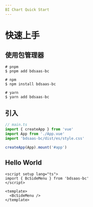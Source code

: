 ```yaml
---
BI Chart Quick Start
---
```


# 快速上手

## 使用包管理器

```shell
# pnpm
$ pnpm add bdsaas-bc

# npm
$ npm install bdsaas-bc

# yarn
$ yarn add bdsaas-bc
```

## 引入

```ts
// main.ts
import { createApp } from 'vue'
import App from './App.vue'
import 'bdsaas-bc/dist/es/style.css'

createApp(App).mount('#app')
```

## Hello World

```vue
<script setup lang="ts">
import { BcSideMenu } from 'bdsaas-bc'
</script>

<template>
  <BcSideMenu />
</template>
```

